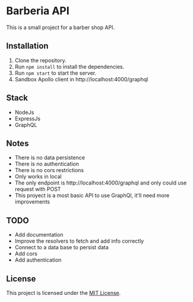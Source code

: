# Barberia API

This is a small project for a barber shop API.

## Installation

1. Clone the repository.
2. Run `npm install` to install the dependencies.
3. Run `npm start` to start the server.
4. Sandbox Apollo client in http://localhost:4000/graphql

## Stack

- NodeJs
- ExpressJs
- GraphQL

## Notes

- There is no data persistence
- There is no authentication
- There is no cors restrictions
- Only works in local 
- The only endpoint is http://localhost:4000/graphql and only could use request with POST
- This proyect is a most basic API to use GraphQl, it'll need more improvements

## TODO

- Add documentation
- Improve the resolvers to fetch and add info correctly
- Connect to a data base to persist data
- Add cors
- Add authentication

## License

This project is licensed under the [MIT License](LICENSE).
